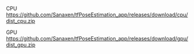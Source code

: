 CPU
https://github.com/Sanaxen/tfPoseEstimation_app/releases/download/cpu/dist_cpu.zip

GPU
https://github.com/Sanaxen/tfPoseEstimation_app/releases/download/gpu/dist_gpu.zip
